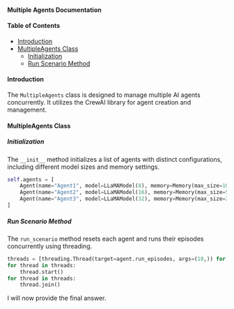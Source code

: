 #### Multiple Agents Documentation


#### Table of Contents


*   [Introduction](#introduction)
*   [MultipleAgents Class](#multipleagents-class)
    *   [Initialization](#initialization)
    *   [Run Scenario Method](#run-scenario-method)


#### Introduction

The `MultipleAgents` class is designed to manage multiple AI agents concurrently. It utilizes the CrewAI library for agent creation and management.


#### MultipleAgents Class


##### Initialization

The `__init__` method initializes a list of agents with distinct configurations, including different model sizes and memory settings.


```python
self.agents = [
    Agent(name="Agent1", model=LLaMAModel(8), memory=Memory(max_size=1000, update_every=10)),
    Agent(name="Agent2", model=LLaMAModel(16), memory=Memory(max_size=500, update_every=5)),
    Agent(name="Agent3", model=LLaMAModel(32), memory=Memory(max_size=2000, update_every=20))
]
```


##### Run Scenario Method

The `run_scenario` method resets each agent and runs their episodes concurrently using threading.


```python
threads = [threading.Thread(target=agent.run_episodes, args=(10,)) for agent in self.agents]
for thread in threads:
    thread.start()
for thread in threads:
    thread.join()
```

I will now provide the final answer.

